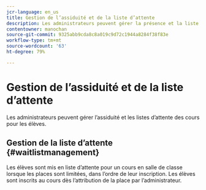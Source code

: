 ```yaml
---
jcr-language: en_us
title: Gestion de l’assiduité et de la liste d’attente
description: Les administrateurs peuvent gérer la présence et la liste d’attente des cours pour les élèves Adobe Learning Manager.
contentowner: manochan
source-git-commit: 9325abb9cda8c8a019c9d72c1944a8284f38f83e
workflow-type: tm+mt
source-wordcount: '63'
ht-degree: 79%

---
```




# Gestion de l’assiduité et de la liste d’attente

Les administrateurs peuvent gérer l’assiduité et les listes d’attente des cours pour les élèves.

## Gestion de la liste d’attente {#waitlistmanagement}

Les élèves sont mis en liste d’attente pour un cours en salle de classe lorsque les places sont limitées, dans l’ordre de leur inscription. Les élèves sont inscrits au cours dès l’attribution de la place par l’administrateur.
